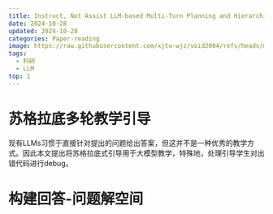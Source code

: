 ```yaml
---
title: Instruct, Not Assist LLM-based Multi-Turn Planning and Hierarchical Questioning for Socratic Code Debugging
date: 2024-10-28
updated: 2024-10-28
categories: Paper-reading
image: https://raw.githubusercontent.com/xjtu-wjz/void2004/refs/heads/main/pics_for_post/paper-reading-llm.webp
tags:
  - 科研
  - LLM
top: 1
---
```


# 苏格拉底多轮教学引导
现有LLMs习惯于直接针对提出的问题给出答案，但这并不是一种优秀的教学方式。因此本文提出将苏格拉底式引导用于大模型教学，特殊地，处理引导学生对出错代码进行debug。

# 构建回答-问题解空间

